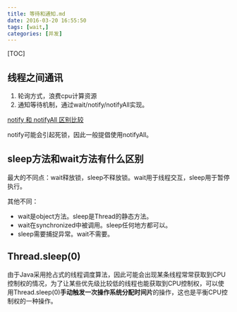 ```yaml
---
title: 等待和通知.md
date: 2016-03-20 16:55:50
tags: [wait,]
categories: [并发]
---
```


[TOC]

<!--more-->

## 线程之间通讯

1. 轮询方式，浪费cpu计算资源
2. 通知等待机制，通过wait/notify/notifyAll实现。

[notify 和 notifyAll 区别比较](http://www.importnew.com/10173.html)

notify可能会引起死锁，因此一般提倡使用notifyAll。

## sleep方法和wait方法有什么区别

最大的不同点：wait释放锁，sleep不释放锁。wait用于线程交互，sleep用于暂停执行。

其他不同：

- wait是object方法。sleep是Thread的静态方法。
- wait在synchronized中被调用。sleep任何地方都可以。
- sleep需要捕捉异常。wait不需要。

## Thread.sleep(0)

由于Java采用抢占式的线程调度算法，因此可能会出现某条线程常常获取到CPU控制权的情况，为了让某些优先级比较低的线程也能获取到CPU控制权，可以使用Thread.sleep(0)**手动触发一次操作系统分配时间片**的操作，这也是平衡CPU控制权的一种操作。